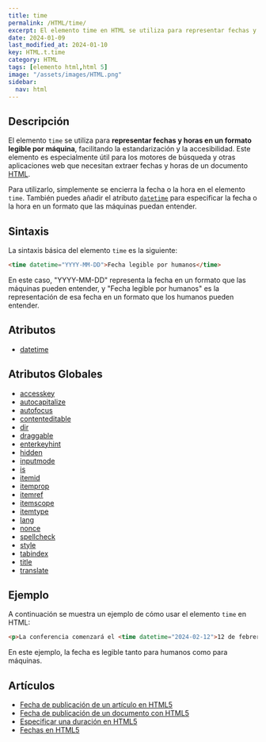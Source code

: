 ```yaml
---
title: time
permalink: /HTML/time/
excerpt: El elemento time en HTML se utiliza para representar fechas y horas legibles por humanos y máquinas. HTML.
date: 2024-01-09
last_modified_at: 2024-01-10
key: HTML.t.time
category: HTML
tags: [elemento html,html 5]
image: "/assets/images/HTML.png"
sidebar:
  nav: html
---
```


## Descripción


El elemento `time` se utiliza para **representar fechas y horas en un formato legible por máquina**, facilitando la estandarización y la accesibilidad. Este elemento es especialmente útil para los motores de búsqueda y otras aplicaciones web que necesitan extraer fechas y horas de un documento [HTML](https://www.manualweb.net/html/).


Para utilizarlo, simplemente se encierra la fecha o la hora en el elemento `time`. También puedes añadir el atributo [`datetime`](https://www.w3api.com/HTML/date/datetime/) para especificar la fecha o la hora en un formato que las máquinas puedan entender.


## Sintaxis


La sintaxis básica del elemento `time` es la siguiente:


```html
<time datetime="YYYY-MM-DD">Fecha legible por humanos</time>

```


En este caso, "YYYY-MM-DD" representa la fecha en un formato que las máquinas pueden entender, y "Fecha legible por humanos" es la representación de esa fecha en un formato que los humanos pueden entender.


## Atributos

- [datetime](https://www.w3api.com/HTML/time/datetime/)

## Atributos Globales

- [accesskey](https://www.w3api.com/HTML/accesskey/)
- [autocapitalize](https://www.w3api.com/HTML/autocapitalize/)
- [autofocus](https://www.w3api.com/HTML/autofocus/)
- [contenteditable](https://www.w3api.com/HTML/contenteditable/)
- [dir](https://www.w3api.com/HTML/dir/)
- [draggable](https://www.w3api.com/HTML/draggable/)
- [enterkeyhint](https://www.w3api.com/HTML/enterkeyhint/)
- [hidden](https://www.w3api.com/HTML/hidden/)
- [inputmode](https://www.w3api.com/HTML/inputmode/)
- [is](https://www.w3api.com/HTML/is/)
- [itemid](https://www.w3api.com/HTML/itemid/)
- [itemprop](https://www.w3api.com/HTML/itemprop/)
- [itemref](https://www.w3api.com/HTML/itemref/)
- [itemscope](https://www.w3api.com/HTML/itemscope/)
- [itemtype](https://www.w3api.com/HTML/itemtype/)
- [lang](https://www.w3api.com/HTML/lang/)
- [nonce](https://www.w3api.com/HTML/nonce/)
- [spellcheck](https://www.w3api.com/HTML/spellcheck/)
- [style](https://www.w3api.com/HTML/style/)
- [tabindex](https://www.w3api.com/HTML/tabindex/)
- [title](https://www.w3api.com/HTML/title/)
- [translate](https://www.w3api.com/HTML/translate/)

## Ejemplo


A continuación se muestra un ejemplo de cómo usar el elemento `time` en HTML:


```html
<p>La conferencia comenzará el <time datetime="2024-02-12">12 de febrero de 2024</time>.</p>
```


En este ejemplo, la fecha es legible tanto para humanos como para máquinas.


## Artículos

- [Fecha de publicación de un artículo en HTML5](https://lineadecodigo.com/html5/fecha-de-publicacion-de-un-articulo-en-html5/)
- [Fecha de publicación de un documento con HTML5](https://lineadecodigo.com/html5/fecha-de-publicacion-de-un-documento-con-html5/)
- [Especificar una duración en HTML5](https://lineadecodigo.com/html5/especificar-una-duracion-en-html5/)
- [Fechas en HTML5](https://lineadecodigo.com/html5/fechas-en-html5/)
